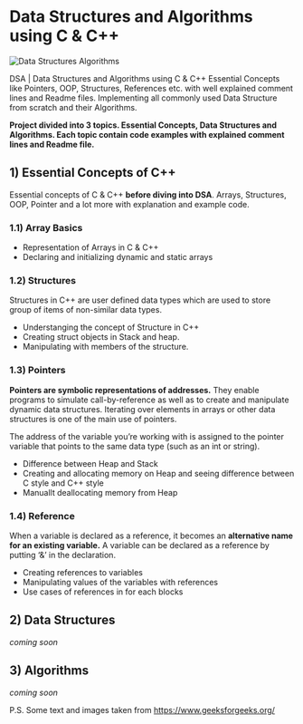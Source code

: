 # Data Structures and Algorithms using C & C++

![Data Structures Algorithms](https://github.com/user-attachments/assets/7676b3b8-edfa-4cd4-b3f2-2e7059ae0572)

DSA | Data Structures and Algorithms using C & C++ Essential Concepts like Pointers, OOP, Structures, References etc. with well explained comment lines and Readme files. Implementing all commonly used Data Structure from scratch and their Algorithms.

**Project divided into 3 topics. Essential Concepts, Data Structures and Algorithms. Each topic contain code examples with explained comment lines and Readme file.**

## 1) Essential Concepts of C++

Essential concepts of C & C++ **before diving into DSA**. Arrays, Structures, OOP, Pointer and a lot more with explanation and example code.

### 1.1) Array Basics

- Representation of Arrays in C & C++
- Declaring and initializing dynamic and static arrays

### 1.2) Structures

Structures in C++ are user defined data types which are used to store group of items of non-similar data types.

- Understanging the concept of Structure in C++
- Creating struct objects in Stack and heap.
- Manipulating with members of the structure.

### 1.3) Pointers

**Pointers are symbolic representations of addresses.** They enable programs to simulate call-by-reference as well as to create and manipulate dynamic data structures. Iterating over elements in arrays or other data structures is one of the main use of pointers.

The address of the variable you’re working with is assigned to the pointer variable that points to the same data type (such as an int or string).

- Difference between Heap and Stack
- Creating and allocating memory on Heap and seeing difference between C style and C++ style
- Manuallt deallocating memory from Heap

### 1.4) Reference

  When a variable is declared as a reference, it becomes an **alternative name for an existing variable.** A variable can be declared as a reference by putting ‘&’ in the declaration.

  - Creating references to variables
  - Manipulating values of the variables with references
  - Use cases of references in for each blocks

## 2) Data Structures

_coming soon_

## 3) Algorithms

_coming soon_

P.S. Some text and images taken from https://www.geeksforgeeks.org/
